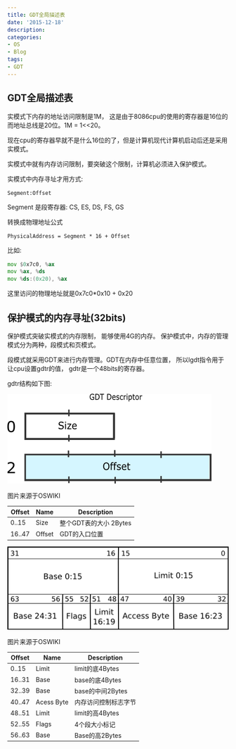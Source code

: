 ```yaml
---
title: GDT全局描述表
date: '2015-12-18'
description:
categories:
- OS
- Blog
tags:
- GDT
---
```



GDT全局描述表
------------------------

实模式下内存的地址访问限制是1M， 这是由于8086cpu的使用的寄存器是16位的 而地址总线是20位。1M = 1<<20。

现在cpu的寄存器早就不是什么16位的了，但是计算机现代计算机启动后还是采用实模式。

实模式中就有内存访问限制，要突破这个限制，计算机必须进入保护模式。

实模式中内存寻址才用方式:
```
Segment:Offset
```
Segment 是段寄存器: CS, ES, DS, FS, GS


转换成物理地址公式
```
PhysicalAddress = Segment * 16 + Offset
```

比如:

```asm
mov $0x7c0, %ax
mov %ax, %ds
mov %ds:(0x20), %ax
```

这里访问的物理地址就是0x7c0*0x10 + 0x20


保护模式的内存寻址(32bits)
-----------------

保护模式突破实模式的内存限制， 能够使用4G的内存。 保护模式中，内存的管理模式分为两种，段模式和页模式。


段模式就采用GDT来进行内存管理。GDT在内存中任意位置， 所以lgdt指令用于让cpu设置gdtr的值， gdtr是一个48bits的寄存器。

gdtr结构如下图:

![gdtr (from OSDev wiki)](https://raw.githubusercontent.com/Joinhack/blog/master/images/gdtr.png)

图片来源于OSWIKI

Offset    | Name        |Description   
---       |---          |--- 
0..15     |Size         |整个GDT表的大小 2Bytes
16..47    |Offset       |GDT的入口位置


![GDT (from OSDev wiki)](https://raw.githubusercontent.com/Joinhack/blog/master/images/gdt-descriptor.png)

图片来源于OSWIKI

Offset    | Name        |Description   
---       |---          |--- 
0..15     |Limit        |limit的底4Bytes
16..31    |Base         |base的底4Bytes    
32..39    |Base         |base的中间2Bytes
40..47    |Acess Byte   |内存访问控制标志字节
48..51    |Limit        |limit的高4Bytes
52..55    |Flags        |4个段大小标记
56..63    |Base         |Base的高2Bytes







